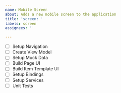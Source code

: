 ```yaml
---
name: Mobile Screen
about: Adds a new mobile screen to the application
title: 'screen: '
labels: screen
assignees: ''

---
```


- [ ] Setup Navigation
- [ ] Create View Model
- [ ] Setup Mock Data
- [ ] Build Page UI
- [ ] Build Item Template UI
- [ ] Setup Bindings
- [ ] Setup Services
- [ ] Unit Tests
